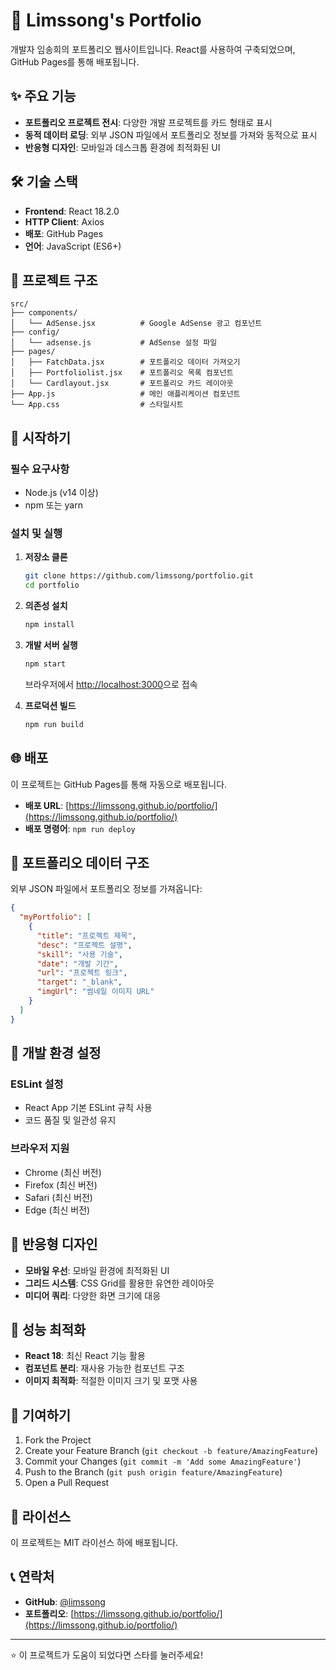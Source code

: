 # 🚀 Limssong's Portfolio

개발자 임송희의 포트폴리오 웹사이트입니다. 
React를 사용하여 구축되었으며, GitHub Pages를 통해 배포됩니다.

## ✨ 주요 기능

- **포트폴리오 프로젝트 전시**: 다양한 개발 프로젝트를 카드 형태로 표시
- **동적 데이터 로딩**: 외부 JSON 파일에서 포트폴리오 정보를 가져와 동적으로 표시
- **반응형 디자인**: 모바일과 데스크톱 환경에 최적화된 UI

## 🛠️ 기술 스택

- **Frontend**: React 18.2.0
- **HTTP Client**: Axios
- **배포**: GitHub Pages
- **언어**: JavaScript (ES6+)

## 📁 프로젝트 구조

```
src/
├── components/
│   └── AdSense.jsx          # Google AdSense 광고 컴포넌트
├── config/
│   └── adsense.js           # AdSense 설정 파일
├── pages/
│   ├── FatchData.jsx        # 포트폴리오 데이터 가져오기
│   ├── Portfoliolist.jsx    # 포트폴리오 목록 컴포넌트
│   └── Cardlayout.jsx       # 포트폴리오 카드 레이아웃
├── App.js                   # 메인 애플리케이션 컴포넌트
└── App.css                  # 스타일시트
```

## 🚀 시작하기

### 필수 요구사항
- Node.js (v14 이상)
- npm 또는 yarn

### 설치 및 실행

1. **저장소 클론**
   ```bash
   git clone https://github.com/limssong/portfolio.git
   cd portfolio
   ```

2. **의존성 설치**
   ```bash
   npm install
   ```

3. **개발 서버 실행**
   ```bash
   npm start
   ```
   브라우저에서 [http://localhost:3000](http://localhost:3000)으로 접속

4. **프로덕션 빌드**
   ```bash
   npm run build
   ```

## 🌐 배포

이 프로젝트는 GitHub Pages를 통해 자동으로 배포됩니다.

- **배포 URL**: [https://limssong.github.io/portfolio/](https://limssong.github.io/portfolio/)
- **배포 명령어**: `npm run deploy`


## 📝 포트폴리오 데이터 구조

외부 JSON 파일에서 포트폴리오 정보를 가져옵니다:

```json
{
  "myPortfolio": [
    {
      "title": "프로젝트 제목",
      "desc": "프로젝트 설명",
      "skill": "사용 기술",
      "date": "개발 기간",
      "url": "프로젝트 링크",
      "target": "_blank",
      "imgUrl": "썸네일 이미지 URL"
    }
  ]
}
```

## 🔧 개발 환경 설정

### ESLint 설정
- React App 기본 ESLint 규칙 사용
- 코드 품질 및 일관성 유지

### 브라우저 지원
- Chrome (최신 버전)
- Firefox (최신 버전)
- Safari (최신 버전)
- Edge (최신 버전)

## 📱 반응형 디자인

- **모바일 우선**: 모바일 환경에 최적화된 UI
- **그리드 시스템**: CSS Grid를 활용한 유연한 레이아웃
- **미디어 쿼리**: 다양한 화면 크기에 대응

## 🚀 성능 최적화

- **React 18**: 최신 React 기능 활용
- **컴포넌트 분리**: 재사용 가능한 컴포넌트 구조
- **이미지 최적화**: 적절한 이미지 크기 및 포맷 사용

## 🤝 기여하기

1. Fork the Project
2. Create your Feature Branch (`git checkout -b feature/AmazingFeature`)
3. Commit your Changes (`git commit -m 'Add some AmazingFeature'`)
4. Push to the Branch (`git push origin feature/AmazingFeature`)
5. Open a Pull Request

## 📄 라이선스

이 프로젝트는 MIT 라이선스 하에 배포됩니다.

## 📞 연락처

- **GitHub**: [@limssong](https://github.com/limssong)
- **포트폴리오**: [https://limssong.github.io/portfolio/](https://limssong.github.io/portfolio/)

---

⭐ 이 프로젝트가 도움이 되었다면 스타를 눌러주세요!
